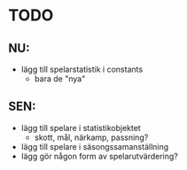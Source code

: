 # TODO

## NU: 
  * lägg till spelarstatistik i constants
	  * bara de "nya"
## SEN:
  * lägg till spelare i statistikobjektet
	  * skott, mål, närkamp, passning?
  * lägg till spelare i säsongssamanställning
  * lägg gör någon form av spelarutvärdering?
